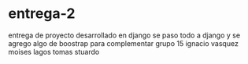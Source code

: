 # entrega-2
entrega de proyecto desarrollado en django
se paso todo a django y se agrego algo de boostrap para complementar
grupo 15 ignacio vasquez
         moises lagos
         tomas stuardo

